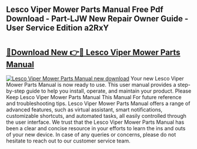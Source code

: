 ## Lesco Viper Mower Parts Manual Free Pdf Download - Part-LJW New Repair Owner Guide - User Service Edition a2RxY

# <h2><a href="http://bc51490.oget.top/?id=Lesco+Viper+Mower+Parts+Manual">🔗Download New 👉🔴 Lesco Viper Mower Parts Manual</a></h2>

[![Lesco Viper Mower Parts Manual new download](https://i.imgur.com/5g1atiW.png)](http://bc51490.oget.top/?id=Lesco+Viper+Mower+Parts+Manual)
Your new Lesco Viper Mower Parts Manual is now ready to use. This user manual provides a step-by-step guide to help you install, operate, and maintain your product. Please Keep Lesco Viper Mower Parts Manual This Manual For future reference and troubleshooting tips. Lesco Viper Mower Parts Manual offers a range of advanced features, such as virtual assistant, smart notifications, customizable shortcuts, and automated tasks, all easily controlled through the user interface. We trust that the Lesco Viper Mower Parts Manual has been a clear and concise resource in your efforts to learn the ins and outs of your new device. In case of any queries or concerns, please do not hesitate to reach out to our customer service team.
